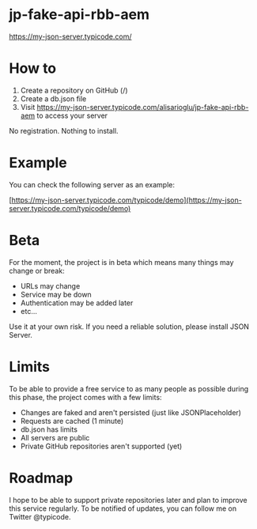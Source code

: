 # jp-fake-api-rbb-aem


https://my-json-server.typicode.com/


# How to

1. Create a repository on GitHub (<your-username>/<your-repo>)
2. Create a db.json file
3. Visit https://my-json-server.typicode.com/alisarioglu/jp-fake-api-rbb-aem to access your server

No registration. Nothing to install.

# Example
You can check the following server as an example:

[https://my-json-server.typicode.com/typicode/demo](https://my-json-server.typicode.com/typicode/demo)

# Beta
For the moment, the project is in beta which means many things may change or break:

* URLs may change
* Service may be down
* Authentication may be added later
* etc...

Use it at your own risk. If you need a reliable solution, please install JSON Server.

# Limits
To be able to provide a free service to as many people as possible during this phase, the project comes with a few limits:

* Changes are faked and aren't persisted (just like JSONPlaceholder)
* Requests are cached (1 minute)
* db.json has limits
* All servers are public
* Private GitHub repositories aren't supported (yet)

# Roadmap
I hope to be able to support private repositories later and plan to improve this service regularly. To be notified of updates, you can follow me on Twitter @typicode.